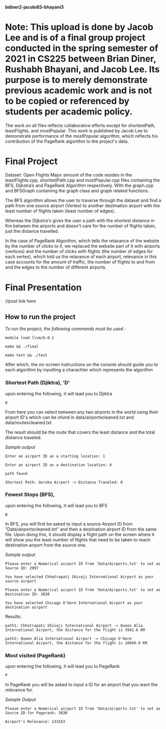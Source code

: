 #### bdiner2-jacobdl3-bhayani3

# Note: This upload is done by Jacob Lee and is of a final group project conducted in the spring semester of 2021 in CS225 between Brian Diner, Rushabh Bhayani, and Jacob Lee. Its purpose is to merely demonstrate previous academic work and is not to be copied or referenced by students per academic policy. 
The work on all files reflects collaborative efforts except for shortestPath, leastFlights, and mostPopular. This work is published by Jacob Lee to demonstrate performance of the mostPopular algorithm, which reflects his contribution of the PageRank algorithm to the project's data. 



# Final Project
Dataset: Open Flights
Major amount of the code resides in the leastFlights.cpp, shortestPath.cpp and mostPopular.cpp files containing the BFS, Dijkstra’s and PageRank Algorithm respectively. With the graph.cpp and BFSGraph  containing the graph class and graph related functions. 

The BFS algorithm allows the user to traverse through the dataset and find a path from one source airport (Vertex) to another destination airport with the least number of flights taken (least number of edges). 

Whereas the Dijkstra's gives the user a path with the shortest distance in Km between the airports and doesn't care for the number of flights taken, just the distance travelled.

In the case of PageRank Algorithm, which tells the relavance of the website by the number of clicks to it, we replaced the website part of it with airports (vertices) and the number of clicks with flights (the number of edges for each vertex), which told us the relavance of each airport, relevance in this case accounts for the amount of traffic, the number of flights to and from and the edges to the number of different airports. 

# Final Presentation
//post link here

## How to run the project
*To run the project, the following commands must be used :*

`module load llvm/6.0.1`

`make && ./final`

`make test && ./test`

After which, the on-screen instructions on the console should guide you to each algorithm by inputting a charachter which represents the algorithm

### Shortest Path (Djiktra), 'D'
upon entering the following, it will lead you to Djiktra 

`D`

From here you can select between any two airports in the world using their airport ID's which can be ofund in data/airportscleaned.txt and data/routescleaned.txt

The result should be the route that covers the least distance and the total distance traveled.

*Sample output*

`Enter an airport ID as a starting location: 1`

`Enter an airport ID as a destination location: 4`

`path found`

`Shortest Path: Goroka Airport -> Distance Traveled: 0`

### Fewest Stops (BFS), 
upon entering the following, it will lead you to BFS

`B`

In BFS, you will first be asked to input a source Airport ID from "Data/airportscleaned.txt" and then a destination airport ID from the same file. Upon doing this, it should display a flight path on the screen where it will show you the least number of flights that need to be taken to reach destination airport from the source one. 

*Sample output*

`Please enter a Numerical airport ID from 'Data/Airports.txt' to set as Source ID: 2997`

`You have selected Chhatrapati Shivaji International Airport as your source airport`

`Please enter a Numerical airport ID from 'Data/Airports.txt' to set as Destination ID: 3830`

`You have selected Chicago O'Hare International Airport as your destination airport`

Results: 

`path1: Chhatrapati Shivaji International Airport -> Queen Alia International Airport, the distance for the flight is 3942.6 KM`

`path2: Queen Alia International Airport -> Chicago O'Hare International Airport, the distance for the flight is 10049.9 KM`

### Most visited (PageRank)
upon entering the following, it will lead you to PageRank

`P`

In PageRank you will be asked to input a ID for an airport that you want the relevance for. 

*Sample Output*

`Please enter a Numerical airport ID from 'Data/airports.txt' to set as Source ID for Pagerank: 3830`

`Airport's Relevance: 133163`
